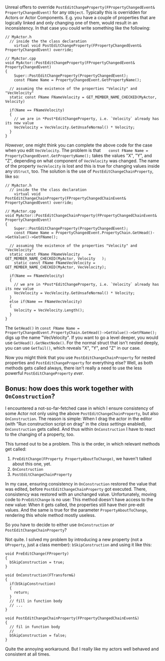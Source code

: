Unreal offers to override `PostEditChangeProperty(FPropertyChangedEvent& PropertyChangedEvent)` for any `UObject`.
Typically this is overridden for Actors or Actor Components.
E.g. you have a couple of properties that are logically linked and only changing one of them, would result in an inconsistency.
In that case you could write something like the following:

```
// MyActor.h
  // inside the the class declaration
	virtual void PostEditChangeProperty(FPropertyChangedEvent& PropertyChangedEvent) override;

// MyActor.cpp
void MyActor::PostEditChangeProperty(FPropertyChangedEvent& PropertyChangedEvent)
{
	Super::PostEditChangeProperty(PropertyChangedEvent);
	const FName Name = PropertyChangedEvent.GetPropertyName();
  
  // assuming the existence of the properties "Velocity" and "VecVelocity"
  static const FName FNameVelocity = GET_MEMBER_NAME_CHECKED(MyActor, Velocity)
  
  if(Name == FNameVelocity)
  {
    // we are in *Post*EditChangeProperty, i.e. `Velocity` already has its new value
    VecVelocity = VecVelocity.GetUnsafeNormal() * Velocity;
  }
}
```

*However*, one might think you can complete the above code for the case when you edit `VecVelocity`.
The problem is that `	const FName Name = PropertyChangedEvent.GetPropertyName();` takes the values "X", "Y", and "Z",
depending on what component of `VecVelocity` was changed.
The name of the property `VecVelocity` is lost and this is true for changing values inside any `UStruct`, too.
The solution is the use of `PostEditChangeChainProperty`, like so:

```
// MyActor.h
  // inside the the class declaration
	virtual void PostEditChangeChainProperty(FPropertyChangedChainEvent& PropertyChangedEvent) override;

// MyActor.cpp
void MyActor::PostEditChangeChainProperty(FPropertyChangedChainEvent& PropertyChangedEvent)
{
	Super::PostEditChangeProperty(PropertyChangedEvent);
	const FName Name = PropertyChangedEvent.PropertyChain.GetHead()->GetValue()->GetFName();
  
  // assuming the existence of the properties "Velocity" and "VecVelocity"
  static const FName FNameVelocity    = GET_MEMBER_NAME_CHECKED(MyActor, Velocity   );
	static const FName FNameVecVelocity = GET_MEMBER_NAME_CHECKED(MyActor, VecVelocity);

  if(Name == FNameVelocity)
  {
    // we are in *Post*EditChangeProperty, i.e. `Velocity` already has its new value
    VecVelocity = VecVelocity.GetUnsafeNormal() * Velocity;
  }
  else if(Name == FNameVecVelocity)
  {
    Velocity = VecVelocity.Length();
  }
}
```

The `GetHead()` in `const FName Name = PropertyChangedEvent.PropertyChain.GetHead()->GetValue()->GetFName();` digs up the name "VecVelocity".
If you want to go a level deeper, you would use `GetHead().GetNextNode()`.
For the normal struct that isn't nested deeply, you can use `GetTail()`, which reveals "X", "Y", and "Z" in our case.

Now you might think that you use `PostEditChangeChainProperty` for nested properties and `PostEditChangeProperty` for everything else?
Well, as both methods gets called always, there isn't really a need to use the less powerful `PostEditChangeProperty` *ever*.

## Bonus: how does this work together with `OnConstruction`?

I encountered a not-so-far-fetched case in which I ensure consistency of some Actor not only using the above `PostEditChangeChainProperty`,
but also `OnConstruction`.
The reason is simple:
When I drag the actor in the editor (with "Run construction script on drag" in the *class settings* enabled), `OnConstruction` gets called.
And thus within `OnConstruction` I have to react to the changing of a property, too.

This turned out to be a problem.
This is the order, in which relevant methods get called:

1. `PreEditChange(FProperty PropertyAboutToChange)`, we haven't talked about this one, yet.
2. `OnConstruction`
3. `PostEditChangeChainProperty`

In my case, ensuring consistency in `OnConstruction` restored the value that was edited, before `PostEditChangeChainProperty` got executed.
There, consistency was restored with an unchanged value.
Unfortunately, moving code to `PreEditChange` is no use:
This method doesn't have access to the new value:
When it gets called, the properties still have their pre-edit values.
And the same is true for the parameter `PropertyAboutToChange`, rendering this whole method mostly useless.

So you have to decide to either use `OnConstruction` *or* `PostEditChangeChainProperty`?

Not quite.
I solved my problem by introducing a new property (not a `UProperty`, just a class member): `bSkipConstruction` and using it like this:

```
void PreEditChange(FProperty)
{
  bSkipConstruction = true;
}

void OnConstruction(FTransform&)
{
  if(bSkipConstruction)
  {
    return;
  }
  // fill in function body
  // ...
}

void PostEditChangeChainProperty(FPropertyChangedChainEvent&)
{
  // fil in function body
  //
  bSkipConstruction = false;
}
```

Quite the annoying workaround.
But I really like my actors well behaved and consistent at all times.
